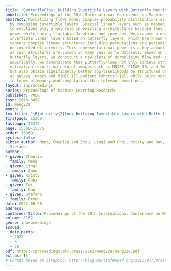 ```yaml
---
title: 'ButterflyFlow: Building Invertible Layers with Butterfly Matrices'
booktitle: Proceedings of the 39th International Conference on Machine Learning
abstract: Normalizing flows model complex probability distributions using maps obtained
  by composing invertible layers. Special linear layers such as masked and 1{\texttimes}1
  convolutions play a key role in existing architectures because they increase expressive
  power while having tractable Jacobians and inverses. We propose a new family of
  invertible linear layers based on butterfly layers, which are known to theoretically
  capture complex linear structures including permutations and periodicity, yet can
  be inverted efficiently. This representational power is a key advantage of our approach,
  as such structures are common in many real-world datasets. Based on our invertible
  butterfly layers, we construct a new class of normalizing flow mod- els called ButterflyFlow.
  Empirically, we demonstrate that ButterflyFlows not only achieve strong density
  estimation results on natural images such as MNIST, CIFAR-10, and ImageNet-32{\texttimes}32,
  but also obtain significantly better log-likelihoods on structured datasets such
  as galaxy images and MIMIC-III patient cohorts{—}all while being more efficient
  in terms of memory and computation than relevant baselines.
layout: inproceedings
series: Proceedings of Machine Learning Research
publisher: PMLR
issn: 2640-3498
id: meng22a
month: 0
tex_title: "{B}utterfly{F}low: Building Invertible Layers with Butterfly Matrices"
firstpage: 15360
lastpage: 15375
page: 15360-15375
order: 15360
cycles: false
bibtex_author: Meng, Chenlin and Zhou, Linqi and Choi, Kristy and Dao, Tri and Ermon,
  Stefano
author:
- given: Chenlin
  family: Meng
- given: Linqi
  family: Zhou
- given: Kristy
  family: Choi
- given: Tri
  family: Dao
- given: Stefano
  family: Ermon
date: 2022-06-28
address:
container-title: Proceedings of the 39th International Conference on Machine Learning
volume: '162'
genre: inproceedings
issued:
  date-parts:
  - 2022
  - 6
  - 28
pdf: https://proceedings.mlr.press/v162/meng22a/meng22a.pdf
extras: []
# Format based on citeproc: http://blog.martinfenner.org/2013/07/30/citeproc-yaml-for-bibliographies/
---
```

